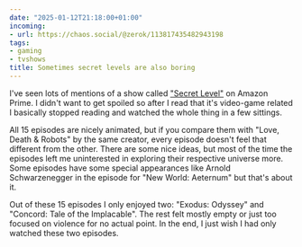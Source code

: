 ```yaml
---
date: "2025-01-12T21:18:00+01:00"
incoming:
- url: https://chaos.social/@zerok/113817435482943198
tags:
- gaming
- tvshows
title: Sometimes secret levels are also boring
---
```


I've seen lots of mentions of a show called ["Secret Level"](https://en.wikipedia.org/wiki/Secret_Level) on Amazon Prime. I didn't want to get spoiled so after I read that it's video-game related I basically stopped reading and watched the whole thing in a few sittings.

All 15 episodes are nicely animated, but if you compare them with "Love, Death & Robots" by the same creator, every episode doesn't feel that different from the other. There are some nice ideas, but most of the time the episodes left me uninterested in exploring their respective universe more. Some episodes have some special appearances like Arnold Schwarzenegger in the episode for "New World: Aeternum" but that's about it.

Out of these 15 episodes I only enjoyed two: "Exodus: Odyssey" and "Concord: Tale of the Implacable". The rest felt mostly empty or just too focused on violence for no actual point.  In the end, I just wish I had only watched these two episodes.
